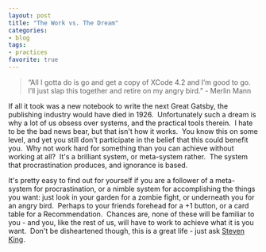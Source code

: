 ```yaml
---
layout: post
title: "The Work vs. The Dream"
categories:
- blog
tags:
- practices
favorite: true
---
```


> “All I gotta do is go and get a copy of XCode 4.2 and I’m good to go. I’ll just slap this together and retire on my angry bird.”&nbsp;- Merlin Mann

If all it took was&nbsp;a new notebook to write the next Great Gatsby, the publishing industry would have died in 1926. &nbsp;Unfortunately such a dream is why a lot of us obsess over systems, and the practical tools therein. &nbsp;I hate to be the bad news bear, but that isn't how it works. &nbsp;You know this on some level, and yet you still don't participate in the belief that this could benefit you. &nbsp;Why not work hard for something than you can achieve without working at all? &nbsp;It's a brilliant system, or meta-system rather. &nbsp;The system that procrastination produces, and ignorance is based. &nbsp;

It's pretty easy to find out for yourself if you are a follower of a meta-system for procrastination, or a nimble system for accomplishing the things you want: just look in your garden for a zombie fight, or underneath you for an angry bird. &nbsp;Perhaps to your friends forehead for a +1 button, or a card table for a Recommendation. &nbsp;Chances are, none of these will be familiar to you - and you, like the rest of us, will have to work to achieve what it is you want. &nbsp;Don't be disheartened though, this is a great life - just ask [Steven King](http://en.wikipedia.org/wiki/Stephen_King#Writing_style). &nbsp;